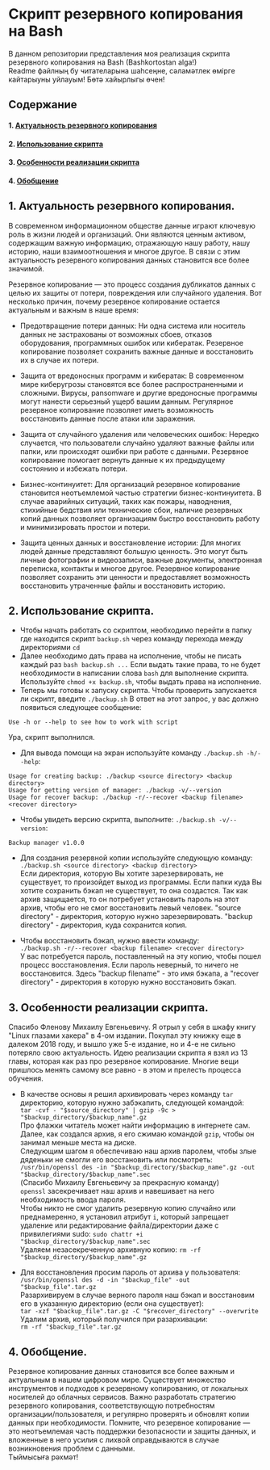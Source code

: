 # Скрипт резервного копирования на Bash

В данном репозитории представления моя реализация скрипта резервного копирования на Bash (Bashkortostan alga!)  
Readme файлның бу читателарына шаһсеңне, сәламәтлек өмірге кайтарыуны уйлауым! Бөтә хайырлыгы өчен!

## Содержание

#### 1. [Актуальность резервного копирования](#1-актуальность-резервного-копирования-1)
#### 2. [Использование скрипта](#2-использование-скрипта-1)
#### 3. [Особенности реализации скрипта](#3-особенности-реализации-скрипта-1)
#### 4. [Обобщение](#4-обобщение-1)

## 1. Актуальность резервного копирования.
В современном информационном обществе данные играют ключевую роль в жизни людей и организаций. Они являются ценным активом, содержащим важную информацию, отражающую нашу работу, нашу историю, наши взаимоотношения и многое другое. В связи с этим актуальность резервного копирования данных становится все более значимой.

Резервное копирование — это процесс создания дубликатов данных с целью их защиты от потери, повреждения или случайного удаления. Вот несколько причин, почему резервное копирование остается актуальным и важным в наше время:

- Предотвращение потери данных: Ни одна система или носитель данных не застрахованы от возможных сбоев, отказов оборудования, программных ошибок или кибератак. Резервное копирование позволяет сохранить важные данные и восстановить их в случае их потери.

- Защита от вредоносных программ и кибератак: В современном мире киберугрозы становятся все более распространенными и сложными. Вирусы, рansomware и другие вредоносные программы могут нанести серьезный ущерб вашим данным. Регулярное резервное копирование позволяет иметь возможность восстановить данные после атаки или заражения.

- Защита от случайного удаления или человеческих ошибок: Нередко случается, что пользователи случайно удаляют важные файлы или папки, или происходят ошибки при работе с данными. Резервное копирование помогает вернуть данные к их предыдущему состоянию и избежать потери.

- Бизнес-континуитет: Для организаций резервное копирование становится неотъемлемой частью стратегии бизнес-континуитета. В случае аварийных ситуаций, таких как пожары, наводнения, стихийные бедствия или технические сбои, наличие резервных копий данных позволяет организациям быстро восстановить работу и минимизировать простои и потери.

- Защита ценных данных и восстановление истории: Для многих людей данные представляют большую ценность. Это могут быть личные фотографии и видеозаписи, важные документы, электронная переписка, контакты и многое другое. Резервное копирование позволяет сохранить эти ценности и предоставляет возможность восстановить утраченные файлы и восстановить историю.

## 2. Использование скрипта.

- Чтобы начать работать со скриптом, необходимо перейти в папку где находится скрипт `backup.sh` через команду перехода между директориями `cd`
- Далее необходимо дать права на исполнение, чтобы не писать каждый раз `bash backup.sh ...` Если выдать такие права, то не будет необходимости в написании слова `bash` для выполнение скрипта. Используйте `chmod +x backup.sh`, чтобы выдать права на исполнение.
- Теперь мы готовы к запуску скрипта. Чтобы проверить запускается ли скрипт, введите `./backup.sh` В ответ на этот запрос, у вас должно появиться следующее сообщение:  
```
Use -h or --help to see how to work with script
```  
Ура, скрипт выполнился.
- Для вывода помощи на экран используйте команду `./backup.sh -h/--help`:    
```
Usage for creating backup: ./backup <source directory> <backup directory>  
Usage for getting version of manager: ./backup -v/--version  
Usage for recover backup: ./backup -r/--recover <backup filename> <recover directory>  
```
- Чтобы увидеть версию скрипта, выполните: `./backup.sh -v/--version`:  
```
Backup manager v1.0.0
```

- Для создания резервной копии используйте следующую команду:   
`./backup.sh <source directory> <backup directory>`  
Если директория, которую Вы хотите зарезервировать, не существует, то произойдет выход из программы. Если папки куда Вы хотите сохранить бэкап не существует, то она создастся. Так как архив защищается, то он потребует установить пароль на этот архив, чтобы его не смог восстановить левый человек. "source directory" - директория, которую нужно зарезервировать. "backup directory" - директория, куда сохранится копия.

- Чтобы восстановить бэкап, нужно ввести команду:   
`./backup.sh -r/--recover <backup filename> <recover directory>`  
У вас потребуется пароль, поставленный на эту копию, чтобы пошел процесс восстановления. Если пароль неверный, то ничего не восстановится. Здесь "backup filename" - это имя бэкапа, а "recover directory" - директория в которую нужно восстановить бэкап.

## 3. Особенности реализации скрипта.

Спасибо Фленову Михаилу Евгеньевичу. Я отрыл у себя в шкафу книгу "Linux глазами хакера" в 4-ом издании. Покупал эту книжку еще в далеком 2018 году, и вышло уже 5-е издание, но и 4-е не сильно потеряло свою актуальность. Идею реализации скрипта я взял из 13 главы, которая как раз про резервное копирование. Многие вещи пришлось менять самому все равно - в этом и прелесть процесса обучения.  
  
- В качестве основы я решил архивировать через команду `tar` директорию, которую нужно забэкапить, следующей командой:  
`tar -cvf - "$source_directory" | gzip -9c > "$backup_directory/$backup_name".gz`  
Про флажки читатель может найти информацию в интернете сам.  
Далее, как создался архив, я его сжимаю командой `gzip`, чтобы он занимал меньше места на диске.  
Следующим шагом я обеспечиваю наш архив паролем, чтобы злые дяденьки не смогли его восстановить или посмотреть:  
`/usr/bin/openssl des -in "$backup_directory/$backup_name".gz -out "$backup_directory/$backup_name".sec`  
(Спасибо Михаилу Евгеньевичу за прекрасную команду)  
`openssl` засекречивает наш архив и навешивает на него необходимость ввода пароля.   
Чтобы никто не смог удалить резервную копию случайно или преднамеренно, я установил атрибут `i`, который запрещает удаление или редактирование файла/директории даже с привилегиями sudo: `sudo chattr +i "$backup_directory/$backup_name".sec`  
Удаляем незасекреченную архивную копию: `rm -rf "$backup_directory/$backup_name".gz`

- Для восстановления просим пароль от архива у пользователя:  
`/usr/bin/openssl des -d -in "$backup_file" -out "$backup_file".tar.gz`  
Разархивируем в случае верного пароля наш бэкап и восстановим его в указанную директорию (если она существует):  
`tar -xzf "$backup_file".tar.gz -C "$recover_directory" --overwrite`  
Удалим архив, который получился при разархивации:  
`rm -rf "$backup_file".tar.gz`  


## 4. Обобщение.

Резервное копирование данных становится все более важным и актуальным в нашем цифровом мире. Существует множество инструментов и подходов к резервному копированию, от локальных носителей до облачных сервисов. Важно разработать стратегию резервного копирования, соответствующую потребностям организации/пользователя, и регулярно проверять и обновлят копии данных при необходимости. Помните, что резервное копирование — это неотъемлемая часть поддержки безопасности и защиты данных, и вложенные в него усилия с лихвой оправдываются в случае возникновения проблем с данными.  
Тыймысыға рәхмәт!

